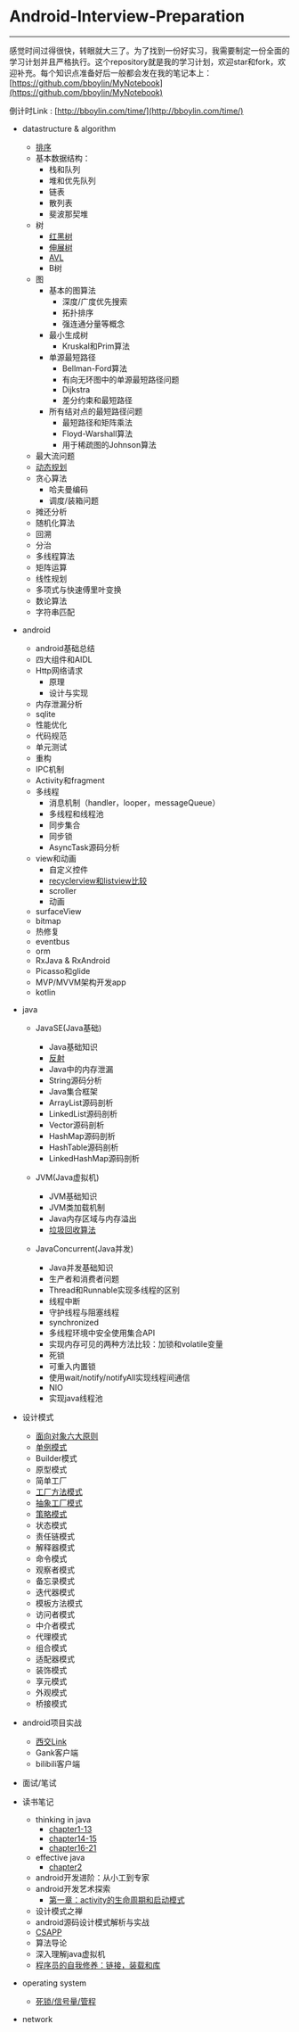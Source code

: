 # Android-Interview-Preparation
---

感觉时间过得很快，转眼就大三了。为了找到一份好实习，我需要制定一份全面的学习计划并且严格执行。这个repository就是我的学习计划，欢迎star和fork，欢迎补充。每个知识点准备好后一般都会发在我的笔记本上：[https://github.com/bboylin/MyNotebook](https://github.com/bboylin/MyNotebook)

倒计时Link  :  [http://bboylin.com/time/](http://bboylin.com/time/)

* datastructure & algorithm
    * [排序](https://github.com/bboylin/MyNotebook/blob/master/part4/sort.md)
    * 基本数据结构：
        * 栈和队列
        * 堆和优先队列
        * 链表
        * 散列表
        * 斐波那契堆
    * 树
        * [红黑树](http://blog.csdn.net/qq_29407877/article/details/49556143)
        * [伸展树](https://github.com/bboylin/MyNotebook/blob/master/part4/splay.md)
        * [AVL](https://github.com/bboylin/MyNotebook/blob/master/part4/avl.md)
        * B树
    * 图
        * 基本的图算法
            * 深度/广度优先搜索
            * 拓扑排序
            * 强连通分量等概念
        * 最小生成树
            * Kruskal和Prim算法
        * 单源最短路径
            * Bellman-Ford算法
            * 有向无环图中的单源最短路径问题
            * Dijkstra
            * 差分约束和最短路径
        * 所有结对点的最短路径问题
            * 最短路径和矩阵乘法
            * Floyd-Warshall算法
            * 用于稀疏图的Johnson算法
    * 最大流问题
    * [动态规划](https://github.com/bboylin/MyNotebook/blob/master/part4/dp.md)
    * 贪心算法
        * 哈夫曼编码
        * 调度/装箱问题
    * 摊还分析
    * 随机化算法
    * 回溯
    * 分治
    * 多线程算法
    * 矩阵运算
    * 线性规划
    * 多项式与快速傅里叶变换
    * 数论算法
    * 字符串匹配

* android
    * android基础总结
    * 四大组件和AIDL
    * Http网络请求
        * 原理
        * 设计与实现
    * 内存泄漏分析
    * sqlite
    * 性能优化
    * 代码规范
    * 单元测试
    * 重构
    * IPC机制
    * Activity和fragment
    * 多线程
        * 消息机制（handler，looper，messageQueue）
        * 多线程和线程池
        * 同步集合
        * 同步锁
        * AsyncTask源码分析
    * view和动画
        * 自定义控件
        * [recyclerview和listview比较](https://github.com/bboylin/MyNotebook/blob/master/android%26designPattern/20160713/readme.md)
        * scroller
        * 动画
    * surfaceView
    * bitmap
    * 热修复
    * eventbus
    * orm
    * RxJava & RxAndroid
    * Picasso和glide
    * MVP/MVVM架构开发app
    * kotlin

* java

    * JavaSE(Java基础)
        * Java基础知识
        * [反射](https://github.com/bboylin/MyNotebook/blob/master/part3/java/reflection.md)
        * Java中的内存泄漏
        * String源码分析
        * Java集合框架
        * ArrayList源码剖析
        * LinkedList源码剖析
        * Vector源码剖析
        * HashMap源码剖析
        * HashTable源码剖析
        * LinkedHashMap源码剖析

    * JVM(Java虚拟机)
        * JVM基础知识
        * JVM类加载机制
        * Java内存区域与内存溢出
        * [垃圾回收算法](https://github.com/bboylin/MyNotebook/blob/master/part3/gc/readme.md)

    * JavaConcurrent(Java并发)
        * Java并发基础知识
        * 生产者和消费者问题
        * Thread和Runnable实现多线程的区别
        * 线程中断
        * 守护线程与阻塞线程
        * synchronized
        * 多线程环境中安全使用集合API
        * 实现内存可见的两种方法比较：加锁和volatile变量
        * 死锁
        * 可重入内置锁
        * 使用wait/notify/notifyAll实现线程间通信
        * NIO
        * 实现java线程池


* 设计模式

  * [面向对象六大原则](https://github.com/bboylin/MyNotebook/blob/master/android%26designPattern/20160708/designPrinciple.md)
  * [单例模式](https://github.com/bboylin/MyNoteBook/blob/master/android%26designPattern/Singleton.md)
  * Builder模式
  * 原型模式
  * 简单工厂
  * [工厂方法模式](https://github.com/bboylin/MyNoteBook/blob/master/android%26designPattern/FactoryMethodPattern.md)
  * [抽象工厂模式](https://github.com/bboylin/MyNoteBook/blob/master/android%26designPattern/abstractFactory.md)
  * [策略模式](https://github.com/bboylin/MyNoteBook/blob/master/android%26designPattern/StrategyPattern.md)
  * 状态模式
  * 责任链模式
  * 解释器模式
  * 命令模式
  * 观察者模式
  * 备忘录模式
  * 迭代器模式
  * 模板方法模式
  * 访问者模式
  * 中介者模式
  * 代理模式
  * 组合模式
  * 适配器模式
  * 装饰模式
  * 享元模式
  * 外观模式
  * 桥接模式

* android项目实战
    * [西交Link](http://xjtu.link/)
    * Gank客户端
    * bilibili客户端

* 面试/笔试

* 读书笔记
    * thinking in java
        * [chapter1-13](https://github.com/bboylin/MyNotebook/blob/master/part3/java/notes%20of%20thinking%20in%20java1.md)
        * [chapter14-15](https://github.com/bboylin/MyNotebook/blob/master/part3/java/notes%20of%20thinking%20in%20java2.md)
        * [chapter16-21](https://github.com/bboylin/MyNotebook/blob/master/part3/java/java3.md)
    * effective java
        * [chapter2](https://github.com/bboylin/MyNoteBook/tree/master/part3/java/effective-java1.md)
    * android开发进阶：从小工到专家
    * android开发艺术探索
        * [第一章：activity的生命周期和启动模式](https://github.com/bboylin/MyNoteBook/tree/master/android&designPattern/art/ch1.md)
    * 设计模式之禅
    * android源码设计模式解析与实战
    * [CSAPP](https://github.com/bboylin/MyNotebook/blob/master/part6/csapp.md)
    * 算法导论
    * 深入理解java虚拟机
    * [程序员的自我修养：链接，装载和库](https://github.com/bboylin/MyNotebook/blob/master/part6/xiuyang.md)

* operating system
    * [死锁/信号量/管程](https://github.com/bboylin/MyNotebook/blob/master/part6/lock.md)

* network
